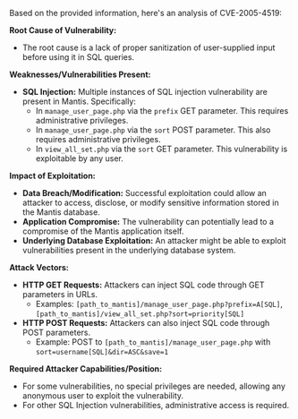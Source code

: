 Based on the provided information, here's an analysis of CVE-2005-4519:

**Root Cause of Vulnerability:**

*   The root cause is a lack of proper sanitization of user-supplied input before using it in SQL queries.

**Weaknesses/Vulnerabilities Present:**

*   **SQL Injection:**  Multiple instances of SQL injection vulnerability are present in Mantis. Specifically:
    *   In `manage_user_page.php` via the `prefix` GET parameter. This requires administrative privileges.
    *   In `manage_user_page.php` via the `sort` POST parameter.  This also requires administrative privileges.
    *   In `view_all_set.php` via the `sort` GET parameter. This vulnerability is exploitable by any user.

**Impact of Exploitation:**

*   **Data Breach/Modification:** Successful exploitation could allow an attacker to access, disclose, or modify sensitive information stored in the Mantis database.
*   **Application Compromise:** The vulnerability can potentially lead to a compromise of the Mantis application itself.
*   **Underlying Database Exploitation:** An attacker might be able to exploit vulnerabilities present in the underlying database system.

**Attack Vectors:**

*   **HTTP GET Requests:** Attackers can inject SQL code through GET parameters in URLs.
    *   Examples: `[path_to_mantis]/manage_user_page.php?prefix=A[SQL]`, `[path_to_mantis]/view_all_set.php?sort=priority[SQL]`
*  **HTTP POST Requests:** Attackers can also inject SQL code through POST parameters.
   *   Example: POST to  `[path_to_mantis]/manage_user_page.php` with `sort=username[SQL]&dir=ASC&save=1`

**Required Attacker Capabilities/Position:**

*   For some vulnerabilities, no special privileges are needed, allowing any anonymous user to exploit the vulnerability.
*   For other SQL Injection vulnerabilities, administrative access is required.